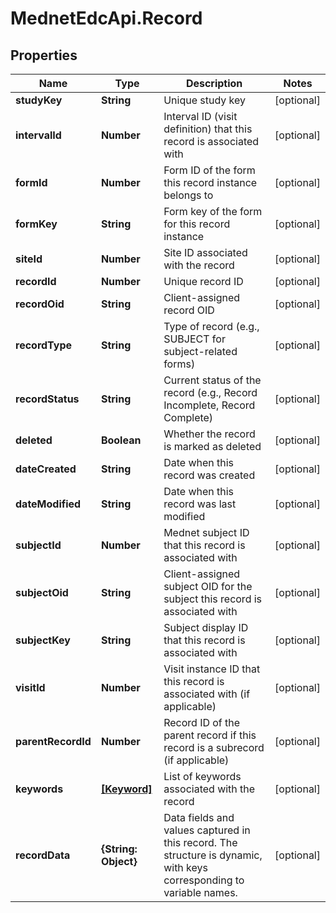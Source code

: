# MednetEdcApi.Record

## Properties

Name | Type | Description | Notes
------------ | ------------- | ------------- | -------------
**studyKey** | **String** | Unique study key | [optional] 
**intervalId** | **Number** | Interval ID (visit definition) that this record is associated with | [optional] 
**formId** | **Number** | Form ID of the form this record instance belongs to | [optional] 
**formKey** | **String** | Form key of the form for this record instance | [optional] 
**siteId** | **Number** | Site ID associated with the record | [optional] 
**recordId** | **Number** | Unique record ID | [optional] 
**recordOid** | **String** | Client-assigned record OID | [optional] 
**recordType** | **String** | Type of record (e.g., SUBJECT for subject-related forms) | [optional] 
**recordStatus** | **String** | Current status of the record (e.g., Record Incomplete, Record Complete) | [optional] 
**deleted** | **Boolean** | Whether the record is marked as deleted | [optional] 
**dateCreated** | **String** | Date when this record was created | [optional] 
**dateModified** | **String** | Date when this record was last modified | [optional] 
**subjectId** | **Number** | Mednet subject ID that this record is associated with | [optional] 
**subjectOid** | **String** | Client-assigned subject OID for the subject this record is associated with | [optional] 
**subjectKey** | **String** | Subject display ID that this record is associated with | [optional] 
**visitId** | **Number** | Visit instance ID that this record is associated with (if applicable) | [optional] 
**parentRecordId** | **Number** | Record ID of the parent record if this record is a subrecord (if applicable) | [optional] 
**keywords** | [**[Keyword]**](Keyword.md) | List of keywords associated with the record | [optional] 
**recordData** | **{String: Object}** | Data fields and values captured in this record. The structure is dynamic, with keys corresponding to variable names. | [optional] 


